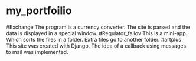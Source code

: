 # my_portfoilio
#Exchange The program is a currency converter. The site is parsed and the data is displayed in a special window.
#Regulator_failov This is a mini-app. Which sorts the files in a folder. Extra files go to another folder.
#artplus This site was created with Django. The idea of ​​a callback using messages to mail was implemented.
